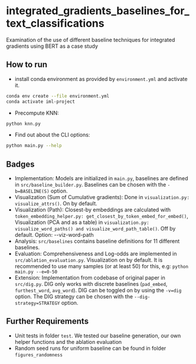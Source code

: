 # integrated_gradients_baselines_for_text_classifications
Examination of the use of different baseline techniques for integrated gradients using BERT as a case study


## How to run

- install conda environment as provided by `environment.yml` and activate it.

```sh
conda env create --file environment.yml
conda activate iml-project
```

- Precompute KNN:

```sh
python knn.py
```

- Find out about the CLI options:

```sh
python main.py --help
```

## Badges

- Implementation: Models are initialized in `main.py`, baselines are defined in `src/baseline_builder.py`. Baselines can be chosen with the `-b=BASELINE(S)` option.
- Visualization (Sum of Cumulative gradients): Done in `visualization.py: visualize_attrs()`. On by default.
- Visualization (Path): Closest-by embeddings are calculated with `token_embedding_helper.py: get_closest_by_token_embed_for_embed()`,  Visualization (PCA and as a table) in `visualization.py: visualize_word_paths() and visualize_word_path_table()`. Off by default. Option: --viz-word-path
- Analysis: `src/baselines` contains baseline definitions for 11 different baselines.
- Evaluation: Comprehensiveness and Log-odds are implemented in `src/ablation_evaluation.py`. Visualization on by default. It is recommended to use many samples (or at least 50) for this, e.g: `python main.py --e=0-50`
- Extension: Implementation from codebase of original paper in `src/dig.py`. DIG only works with discrete baselines (`pad_embed`, `furthest_word`, `avg_word`). DIG can be toggled on by using the `-v=dig` option. The DIG strategy can be chosen with the `--dig-strategy=STRATEGY` option.

## Further Requirements

- Unit tests in folder `test`. We tested our baseline generation, our own helper functions and the ablation evaluation
- Random seed runs for uniform baseline can be found in folder `figures_randomness`